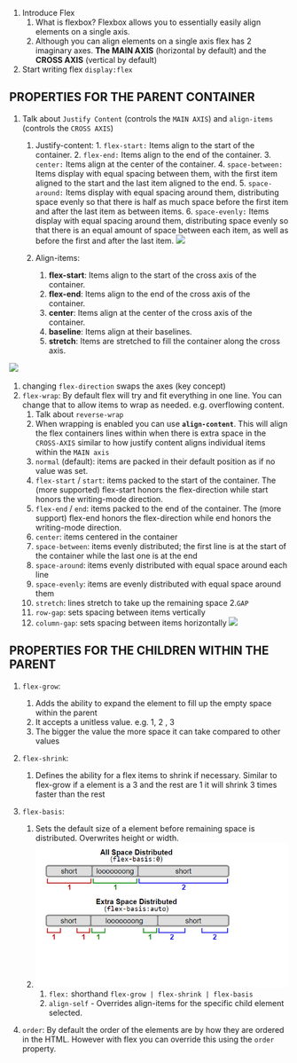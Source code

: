1. Introduce Flex
   1. What is flexbox? Flexbox allows you to essentially easily align elements on a single axis.
   2. Although you can align elements on a single axis flex has 2 imaginary axes. **The MAIN AXIS** (horizontal by default) and the **CROSS AXIS** (vertical by default)
1. Start writing flex `display:flex`

## PROPERTIES FOR THE PARENT CONTAINER

1. Talk about `Justify Content` (controls the `MAIN AXIS`) and `align-items` (controls the `CROSS AXIS`)

   1. Justify-content: 1. `flex-start:` Items align to the start of the container. 2. `flex-end:` Items align to the end of the container. 3. `center:` Items align at the center of the container. 4. `space-between:` Items display with equal spacing between them, with the first item aligned to the start and the last item aligned to the end. 5. `space-around:` Items display with equal spacing around them, distributing space evenly so that there is half as much space before the first item and after the last item as between items. 6. `space-evenly:` Items display with equal spacing around them, distributing space evenly so that there is an equal amount of space between each item, as well as before the first and after the last item.
      <img src="https://css-tricks.com/wp-content/uploads/2018/10/justify-content.svg"/>
   1. Align-items:

      1. **flex-start**: Items align to the start of the cross axis of the container.
      2. **flex-end**: Items align to the end of the cross axis of the container.
      3. **center**: Items align at the center of the cross axis of the container.
      4. **baseline**: Items align at their baselines.
      5. **stretch**: Items are stretched to fill the container along the cross axis.

<img src="https://css-tricks.com/wp-content/uploads/2018/10/align-items.svg"/>

1. changing `flex-direction` swaps the axes (key concept)
2. `flex-wrap`: By default flex will try and fit everything in one line. You can change that to allow items to wrap as needed. e.g. overflowing content.
   1. Talk about `reverse-wrap`
   2. When wrapping is enabled you can use **`align-content`**. This will align the flex containers lines within when there is extra space in the `CROSS-AXIS` similar to how justify content aligns individual items within the `MAIN axis`
   3. `normal` (default): items are packed in their default position as if no value was set.
   4. `flex-start` / `start`: items packed to the start of the container. The (more supported) flex-start honors the flex-direction while start honors the writing-mode direction.
   5. `flex-end` / `end`: items packed to the end of the container. The (more support) flex-end honors the flex-direction while end honors the writing-mode direction.
   6. `center`: items centered in the container
   7. `space-between`: items evenly distributed; the first line is at the start of the container while the last one is at the end
   8. `space-around`: items evenly distributed with equal space around each line
   9. `space-evenly`: items are evenly distributed with equal space around them
   10. `stretch`: lines stretch to take up the remaining space 2.`GAP`
   11. `row-gap`: sets spacing between items vertically
   12. `column-gap`: sets spacing between items horizontally
       <img src="https://css-tricks.com/wp-content/uploads/2018/10/align-content.svg"/>

## PROPERTIES FOR THE CHILDREN WITHIN THE PARENT

1. `flex-grow`:
   1. Adds the ability to expand the element to fill up the empty space within the parent
   2. It accepts a unitless value. e.g. 1, 2 , 3
   3. The bigger the value the more space it can take compared to other values
2. `flex-shrink`:

   1. Defines the ability for a flex items to shrink if necessary. Similar to flex-grow if a element is a 3 and the rest are 1 it will shrink 3 times faster than the rest

3. `flex-basis`:
   1. Sets the default size of a element before remaining space is distributed. Overwrites height or width.
   2. ![alt text](image-2.png)
      1. `flex:` shorthand `flex-grow | flex-shrink | flex-basis`
      2. `align-self` - Overrides align-items for the specific child element selected.
4. `order`: By default the order of the elements are by how they are ordered in the HTML. However with flex you can override this using the `order` property.
